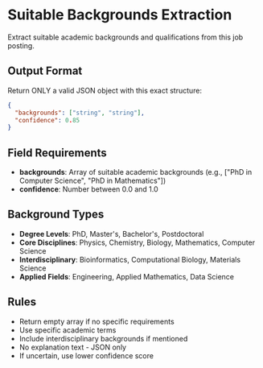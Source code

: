 # Suitable Backgrounds Extraction

Extract suitable academic backgrounds and qualifications from this job posting.

## Output Format

Return ONLY a valid JSON object with this exact structure:

```json
{
  "backgrounds": ["string", "string"],
  "confidence": 0.85
}
```

## Field Requirements

- **backgrounds**: Array of suitable academic backgrounds (e.g., ["PhD in Computer Science", "PhD in Mathematics"])
- **confidence**: Number between 0.0 and 1.0

## Background Types

- **Degree Levels**: PhD, Master's, Bachelor's, Postdoctoral
- **Core Disciplines**: Physics, Chemistry, Biology, Mathematics, Computer Science
- **Interdisciplinary**: Bioinformatics, Computational Biology, Materials Science
- **Applied Fields**: Engineering, Applied Mathematics, Data Science

## Rules

- Return empty array if no specific requirements
- Use specific academic terms
- Include interdisciplinary backgrounds if mentioned
- No explanation text - JSON only
- If uncertain, use lower confidence score
